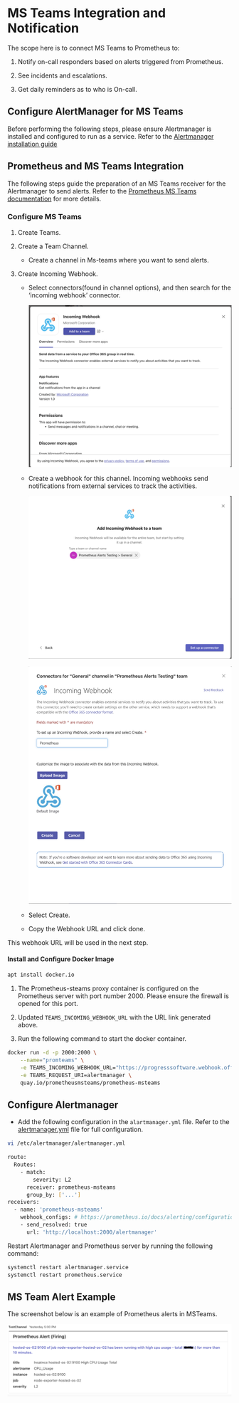 # MS Teams Integration and Notification

The scope here is to connect MS Teams to Prometheus to:

1. Notify on-call responders based on alerts triggered from Prometheus.

1. See incidents and escalations.

1. Get daily reminders as to who is On-call.

## Configure AlertManager for MS Teams

Before performing the following steps, please ensure Alertmanager is installed and configured to run as a service. Refer to the [Alertmanager installation guide](./Prometheus_Monitor_configuration_and_alerting.md)

## Prometheus and MS Teams Integration

The following steps guide the preparation of an MS Teams receiver for the Alertmanager to send alerts. Refer to the [Prometheus MS Teams documentation](https://github.com/prometheus-msteams/prometheus-msteams/releases) for more details.

### Configure MS Teams

1. Create Teams.

1. Create a Team Channel.

    * Create a channel in Ms-teams where you want to send alerts.

1. Create Incoming Webhook.

    * Select connectors(found in channel options), and then search for the ‘incoming webhook’ connector.

        ![Incoming Webhook Connector](./images/msteam-1.png)

    * Create a webhook for this channel. Incoming webhooks send notifications from external services to track the activities.

        ![Select Channel](./images/msteam-2.png)

        ![Assign Incoming Webhook Name](./images/msteam-3.png)

    * Select Create.

    * Copy the Webhook URL and click done.

This webhook URL will be used in the next step.

#### Install and Configure Docker Image

```sh
apt install docker.io
```

1. The Prometheus-steams proxy container is configured on the Prometheus server with port number 2000. Please ensure the firewall is opened for this port.

2. Updated `TEAMS_INCOMING_WEBHOOK_URL` with the URL link generated above.

3. Run the following command to start the docker container.

```sh
docker run -d -p 2000:2000 \
    --name="promteams" \
    -e TEAMS_INCOMING_WEBHOOK_URL="https://progresssoftware.webhook.office.com/webhookb2/19e1c444-fa6a-4d9a-b339-c527940dbaac@db266a67-cbe0-4d26-ae1a-d0581fe03535/IncomingWebhook/43f87f7d1724404394e28b24c50deb51/890e3fec-12ba-4296-8e94-6018f68218961" \
    -e TEAMS_REQUEST_URI=alertmanager \
    quay.io/prometheusmsteams/prometheus-msteams
```

## Configure Alertmanager

* Add the following configuration in the `alartmanager.yml` file. Refer to the [alertmanager.yml](./alertmanager.yml) file for full configuration.

```sh
vi /etc/alertmanager/alertmanager.yml
```

```sh
route:
  Routes:
    - match:
        severity: L2
      receiver: prometheus-msteams
      group_by: ['...']
receivers:
  - name: 'prometheus-msteams'
    webhook_configs: # https://prometheus.io/docs/alerting/configuration/#webhook_config
    - send_resolved: true
      url: 'http://localhost:2000/alertmanager'
```

Restart Alertmanager and Prometheus server by running the following command:

```sh
systemctl restart alertmanager.service
systemctl restart prometheus.service
```

## MS Team Alert Example

The screenshot below is an example of Prometheus alerts in MSTeams.

![Alert Example](./images/msteam-5.png)

